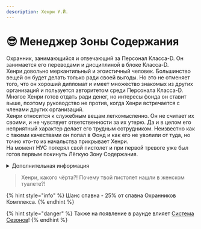 ```yaml
---
description: Хенри У.Й.
---
```


# 😎 Менеджер Зоны Содержания

Охранник, занимающийся и отвечающий за Персонал Класса-D. Он занимается его переводами и дисциплиной в блоке Класса-D.\
Хенри довольно меркантильный и эгоистичный человек. Большинство вещей он будет делать только ради своей выгоды. Но это не отменяет того, что он хороший дипломат и имеет множество знакомых из других организаций и пользуется авторитетом среди Персонала Класса-D. Многое Хенри готов отдать ради денег, но интересы фонда он ставит выше, поэтому руководство не против, когда Хенри встречается с членами других организаций.\
Хенри относится к служебным вещам легкомысленно. Он не считает их своими, и не чувствует ответственности за их утерю. Да и в целом его неприятный характер делает его трудным сотрудником. Неизвестно как с такими качествами он попал в Фонд и как его не уволили от туда, но точно кто-то из начальства прикрывает Хенри.\
На момент НУС потерял свой пистолет и при первой тревоге уже был готов первым покинуть Лёгкую Зону Содержания.

<details>

<summary>Дополнительная информация</summary>

* **Класс**: Охранник Комплекса
* **Оружие**: Потерял
* **Уровень доступа**: Карта Менеджера Зон Содержания
* **Броня**: Лёгкая броня
* **Особое снаряжение**: Отсутствует

</details>

> Хенри, какого чёрта?! Почему твой пистолет нашли в женском туалете?!

{% hint style="info" %}
Шанс спавна - 25% от спавна Охранников Комплекса.
{% endhint %}

{% hint style="danger" %}
Также на появление в раунде влияет [Система Сезонов](../../server-systems/seasons-system.md)!
{% endhint %}
